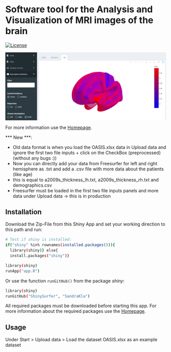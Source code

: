 # Software tool for the Analysis and Visualization of MRI images of the brain

[![License](https://img.shields.io/github/license/SandraKla/MRI_Analysis.svg)]()

<img src="www/example.png" align="center"/>

For more information use the [Homepage](https://sandrakla.github.io/ShinySurfer_Homepage/).

*** New ***: 
- Old data format is when you load the OASIS.xlsx data in Upload data and ignore the first two file inputs + click on the CheckBox (preprocessed) (without any bugs :)) 
- Now you can directly add your data from Freesurfer for left and right hemisphere as .txt
and add a .csv file with more data about the patients (like age)
- this is equal to a2009s_thickness_lh.txt, a2009s_thickness_rh.txt and demographics.csv
- Freesurfer must be loaded in the first two file inputs panels and more data under Upload data -> this is in production

## Installation 

Download the Zip-File from this Shiny App and set your working direction to this path and run:

```bash
# Test if shiny is installed:
if("shiny" %in% rownames(installed.packages())){
  library(shiny)} else{
  install.packages("shiny")}
```

```bash
library(shiny)
runApp("app.R")
```
Or use the function ```runGitHub()``` from the package *shiny*:

```bash
library(shiny)
runGitHub("ShinySurfer", "SandraKla")
```

All required packages must be downloaded before starting this app. For more information about the required packages use the [Homepage](https://sandrakla.github.io/ShinySurfer_Homepage/).

## Usage

Under Start > Upload data > Load the dataset OASIS.xlsx as an example dataset
